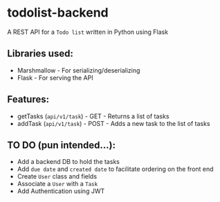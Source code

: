 # todolist-backend

A REST API for a `Todo list` written in Python using Flask

## Libraries used:

-   Marshmallow - For serializing/deserializing
-   Flask - For serving the API

## Features:

-   getTasks (`api/v1/task`) - GET - Returns a list of tasks
-   addTask (`api/v1/task`) - POST - Adds a new task to the list of tasks

## TO DO (pun intended...):

-   Add a backend DB to hold the tasks
-   Add `due date` and `created date` to facilitate ordering on the front end
-   Create `User` class and fields
-   Associate a `User` with a `Task`
-   Add Authentication using JWT
